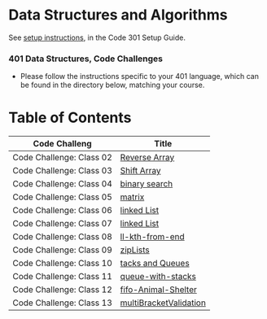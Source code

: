 # Data Structures and Algorithms

See [setup instructions](https://codefellows.github.io/setup-guide/code-301/3-code-challenges), in the Code 301 Setup Guide.

### 401 Data Structures, Code Challenges

- Please follow the instructions specific to your 401 language, which can be found in the directory below, matching your course.

# Table of Contents
|Code Challeng           |Title                                                                     |
|------------------------|--------------------------------------------------------------------------|
|Code Challenge: Class 02|[Reverse Array](./javascript/challenges/arrayReverse/README.md)           | 
|Code Challenge: Class 03|[Shift Array](./javascript/challenges/arrayShift/README.md)               |
|Code Challenge: Class 04|[binary search](./javascript/challenges/arrayBinarySearch/README.md)      |
|Code Challenge: Class 05|[matrix](./javascript/challenges/matrix/README.md)                        |
|Code Challenge: Class 06|[linked List](./javascript/challenges/linkedList/README.md)               |
|Code Challenge: Class 07|[linked List](./javascript/challenges/linkedList/README.md)               |
|Code Challenge: Class 08|[ll-kth-from-end](./javascript/challenges/linkedList/README.md)           |
|Code Challenge: Class 09|[zipLists](./javascript/challenges/linkedList/README.md)                  |
|Code Challenge: Class 10|[tacks and Queues](./javascript/challenges/stacksAndQueues/README.md)     |
|Code Challenge: Class 11|[queue-with-stacks](./javascript/challenges/queueWithStacks/README.md)    |
|Code Challenge: Class 12|[fifo-Animal-Shelter](./javascript/challenges/fifoAnimalShelter/README)   |
|Code Challenge: Class 13|[multiBracketValidation](./javascript/challenges/multiBracketValidation/README)   |